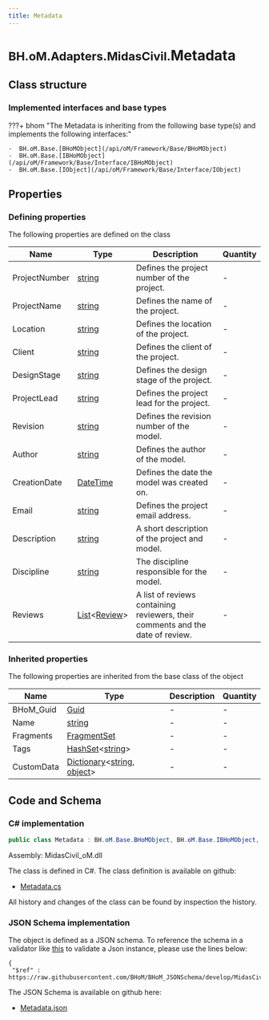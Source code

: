 ```yaml
---
title: Metadata
---
```


# <small>BH.oM.Adapters.MidasCivil.</small>**Metadata**



## Class structure

### Implemented interfaces and base types

???+ bhom "The Metadata is inheriting from the following base type(s) and implements the following interfaces:"

    -  BH.oM.Base.[BHoMObject](/api/oM/Framework/Base/BHoMObject)
    -  BH.oM.Base.[IBHoMObject](/api/oM/Framework/Base/Interface/IBHoMObject)
    -  BH.oM.Base.[IObject](/api/oM/Framework/Base/Interface/IObject)


## Properties



### Defining properties

The following properties are defined on the class

| Name             | Type             | Description      | Quantity         |
|------------------|------------------|------------------|------------------|
| ProjectNumber | [string](https://learn.microsoft.com/en-us/dotnet/api/System.String?view=netstandard-2.0) | Defines the project number of the project. | - |
| ProjectName | [string](https://learn.microsoft.com/en-us/dotnet/api/System.String?view=netstandard-2.0) | Defines the name of the project. | - |
| Location | [string](https://learn.microsoft.com/en-us/dotnet/api/System.String?view=netstandard-2.0) | Defines the location of the project. | - |
| Client | [string](https://learn.microsoft.com/en-us/dotnet/api/System.String?view=netstandard-2.0) | Defines the client of the project. | - |
| DesignStage | [string](https://learn.microsoft.com/en-us/dotnet/api/System.String?view=netstandard-2.0) | Defines the design stage of the project. | - |
| ProjectLead | [string](https://learn.microsoft.com/en-us/dotnet/api/System.String?view=netstandard-2.0) | Defines the project lead for the project. | - |
| Revision | [string](https://learn.microsoft.com/en-us/dotnet/api/System.String?view=netstandard-2.0) | Defines the revision number of the model. | - |
| Author | [string](https://learn.microsoft.com/en-us/dotnet/api/System.String?view=netstandard-2.0) | Defines the author of the model. | - |
| CreationDate | [DateTime](https://learn.microsoft.com/en-us/dotnet/api/System.DateTime?view=netstandard-2.0) | Defines the date the model was created on. | - |
| Email | [string](https://learn.microsoft.com/en-us/dotnet/api/System.String?view=netstandard-2.0) | Defines the project email address. | - |
| Description | [string](https://learn.microsoft.com/en-us/dotnet/api/System.String?view=netstandard-2.0) | A short description of the project and model. | - |
| Discipline | [string](https://learn.microsoft.com/en-us/dotnet/api/System.String?view=netstandard-2.0) | The discipline responsible for the model. | - |
| Reviews | [List](https://learn.microsoft.com/en-us/dotnet/api/System.Collections.Generic.List-1?view=netstandard-2.0)&lt;[Review](/api/oM/Adapter/Adapters/MidasCivil/Settings/Review)&gt; | A list of reviews containing reviewers, their comments and the date of review. | - |


### Inherited properties
The following properties are inherited from the base class of the object

| Name             | Type             | Description      | Quantity         |
|------------------|------------------|------------------|------------------|
| BHoM_Guid | [Guid](https://learn.microsoft.com/en-us/dotnet/api/System.Guid?view=netstandard-2.0) | - | - |
| Name | [string](https://learn.microsoft.com/en-us/dotnet/api/System.String?view=netstandard-2.0) | - | - |
| Fragments | [FragmentSet](/api/oM/Framework/Base/FragmentSet) | - | - |
| Tags | [HashSet](https://learn.microsoft.com/en-us/dotnet/api/System.Collections.Generic.HashSet-1?view=netstandard-2.0)&lt;[string](https://learn.microsoft.com/en-us/dotnet/api/System.String?view=netstandard-2.0)&gt; | - | - |
| CustomData | [Dictionary](https://learn.microsoft.com/en-us/dotnet/api/System.Collections.Generic.Dictionary-2?view=netstandard-2.0)&lt;[string](https://learn.microsoft.com/en-us/dotnet/api/System.String?view=netstandard-2.0), [object](https://learn.microsoft.com/en-us/dotnet/api/System.Object?view=netstandard-2.0)&gt; | - | - |


## Code and Schema

### C# implementation

``` C# title="C#"
public class Metadata : BH.oM.Base.BHoMObject, BH.oM.Base.IBHoMObject, BH.oM.Base.IObject
```

Assembly: MidasCivil_oM.dll

The class is defined in C#. The class definition is available on github:

- [Metadata.cs](https://github.com/BHoM/MidasCivil_Toolkit/blob/develop/MidasCivil_oM/Settings\Metadata.cs)

All history and changes of the class can be found by inspection the history.
### JSON Schema implementation

The object is defined as a JSON schema. To reference the schema in a validator like [this](https://www.jsonschemavalidator.net/) to validate a Json instance, please use the lines below:

``` { .json .copy .select } title="JSON Schema"
{
 "$ref" : https://raw.githubusercontent.com/BHoM/BHoM_JSONSchema/develop/MidasCivil_oM/Metadata.json}
```

The JSON Schema is available on github here:

- [Metadata.json](https://github.com/BHoM/BHoM_JSONSchema/blob/develop/MidasCivil_oM/Metadata.json)
